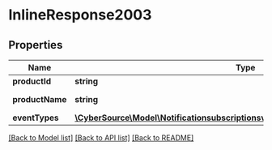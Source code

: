# InlineResponse2003

## Properties
Name | Type | Description | Notes
------------ | ------------- | ------------- | -------------
**productId** | **string** | Product ID. | [optional] 
**productName** | **string** | Product Name. | [optional] 
**eventTypes** | [**\CyberSource\Model\Notificationsubscriptionsv2productsorganizationIdEventTypes[]**](Notificationsubscriptionsv2productsorganizationIdEventTypes.md) |  | [optional] 

[[Back to Model list]](../README.md#documentation-for-models) [[Back to API list]](../README.md#documentation-for-api-endpoints) [[Back to README]](../README.md)


